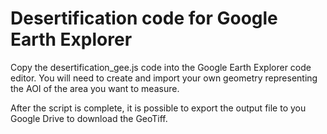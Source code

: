 # Desertification code for Google Earth Explorer

Copy the desertification_gee.js code into the Google Earth Explorer code editor. You will need to create and import your own geometry representing the AOI of the area you want to measure.

After the script is complete, it is possible to export the output file to you Google Drive to download the GeoTiff.